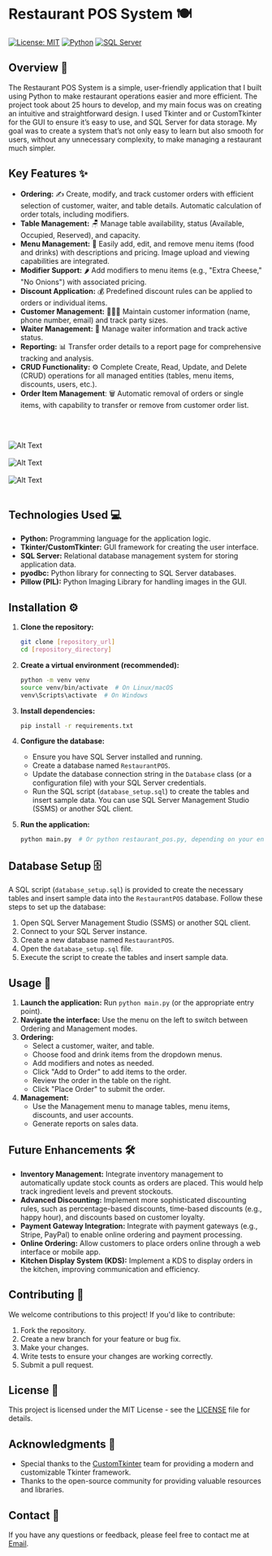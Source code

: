 # Restaurant POS System 🍽️

[![License: MIT](https://img.shields.io/badge/License-MIT-yellow.svg)](https://opensource.org/licenses/MIT)
[![Python](https://img.shields.io/badge/Python-3.x-blue)](https://www.python.org/)
[![SQL Server](https://img.shields.io/badge/SQL%20Server-2017+-red)](https://www.microsoft.com/en-us/sql-server/sql-server-downloads)

## Overview 📝

The Restaurant POS System is a simple, user-friendly application that I built using Python to make restaurant operations easier and more efficient. The project took about 25 hours to develop, and my main focus was on creating an intuitive and straightforward design. I used Tkinter and or CustomTkinter for the GUI to ensure it’s easy to use, and SQL Server for data storage. My goal was to create a system that’s not only easy to learn but also smooth for users, without any unnecessary complexity, to make managing a restaurant much simpler.

## Key Features ✨

*   **Ordering:** ✍️ Create, modify, and track customer orders with efficient selection of customer, waiter, and table details. Automatic calculation of order totals, including modifiers.
*   **Table Management:** 🪑 Manage table availability, status (Available, Occupied, Reserved), and capacity.
*   **Menu Management:** 🍔 Easily add, edit, and remove menu items (food and drinks) with descriptions and pricing. Image upload and viewing capabilities are integrated.
*   **Modifier Support:** 🌶️ Add modifiers to menu items (e.g., "Extra Cheese," "No Onions") with associated pricing.
*   **Discount Application:** 💰 Predefined discount rules can be applied to orders or individual items.
*   **Customer Management:** 🧑‍🤝‍🧑 Maintain customer information (name, phone number, email) and track party sizes.
*   **Waiter Management:** 🤵 Manage waiter information and track active status.
*   **Reporting:** 📊 Transfer order details to a report page for comprehensive tracking and analysis.
*   **CRUD Functionality:** ⚙️ Complete Create, Read, Update, and Delete (CRUD) operations for all managed entities (tables, menu items, discounts, users, etc.).
*   **Order Item Management**: 🗑️ Automatic removal of orders or single items, with capability to transfer or remove from customer order list.

<br><br>

![Alt Text](https://github.com/YasinShamsedini/RestaurantPOS/blob/main/images/orderingpos.JPG)
<br><br>
![Alt Text](https://github.com/YasinShamsedini/RestaurantPOS/blob/main/images/reportpos.JPG)
<br><br>
![Alt Text](https://github.com/YasinShamsedini/RestaurantPOS/blob/main/images/managementpos.JPG)
<br><br>

## Technologies Used 💻

*   **Python:** Programming language for the application logic.
*   **Tkinter/CustomTkinter:** GUI framework for creating the user interface.
*   **SQL Server:** Relational database management system for storing application data.
*   **pyodbc:** Python library for connecting to SQL Server databases.
*   **Pillow (PIL):** Python Imaging Library for handling images in the GUI.

## Installation ⚙️

1.  **Clone the repository:**

    ```bash
    git clone [repository_url]
    cd [repository_directory]
    ```

2.  **Create a virtual environment (recommended):**

    ```bash
    python -m venv venv
    source venv/bin/activate  # On Linux/macOS
    venv\Scripts\activate  # On Windows
    ```

3.  **Install dependencies:**

    ```bash
    pip install -r requirements.txt
    ```

4.  **Configure the database:**
    *   Ensure you have SQL Server installed and running.
    *   Create a database named `RestaurantPOS`.
    *   Update the database connection string in the `Database` class (or a configuration file) with your SQL Server credentials.
    *   Run the SQL script (`database_setup.sql`) to create the tables and insert sample data.  You can use SQL Server Management Studio (SSMS) or another SQL client.

5.  **Run the application:**

    ```bash
    python main.py  # Or python restaurant_pos.py, depending on your entry point
    ```

## Database Setup 🗄️

A SQL script (`database_setup.sql`) is provided to create the necessary tables and insert sample data into the `RestaurantPOS` database. Follow these steps to set up the database:

1.  Open SQL Server Management Studio (SSMS) or another SQL client.
2.  Connect to your SQL Server instance.
3.  Create a new database named `RestaurantPOS`.
4.  Open the `database_setup.sql` file.
5.  Execute the script to create the tables and insert sample data.

## Usage 🚀

1.  **Launch the application:** Run `python main.py` (or the appropriate entry point).
2.  **Navigate the interface:** Use the menu on the left to switch between Ordering and Management modes.
3.  **Ordering:**
    *   Select a customer, waiter, and table.
    *   Choose food and drink items from the dropdown menus.
    *   Add modifiers and notes as needed.
    *   Click "Add to Order" to add items to the order.
    *   Review the order in the table on the right.
    *   Click "Place Order" to submit the order.
4.  **Management:**
    *   Use the Management menu to manage tables, menu items, discounts, and user accounts.
    *   Generate reports on sales data.

## Future Enhancements 🛠️

*   **Inventory Management:** Integrate inventory management to automatically update stock counts as orders are placed. This would help track ingredient levels and prevent stockouts.
*   **Advanced Discounting:** Implement more sophisticated discounting rules, such as percentage-based discounts, time-based discounts (e.g., happy hour), and discounts based on customer loyalty.
*   **Payment Gateway Integration:** Integrate with payment gateways (e.g., Stripe, PayPal) to enable online ordering and payment processing.
*   **Online Ordering:** Allow customers to place orders online through a web interface or mobile app.
*   **Kitchen Display System (KDS):** Implement a KDS to display orders in the kitchen, improving communication and efficiency.

## Contributing 🤝

We welcome contributions to this project! If you'd like to contribute:

1.  Fork the repository.
2.  Create a new branch for your feature or bug fix.
3.  Make your changes.
4.  Write tests to ensure your changes are working correctly.
5.  Submit a pull request.

## License 📜

This project is licensed under the MIT License - see the [LICENSE](LICENSE) file for details.

## Acknowledgments 🙏

*   Special thanks to the [CustomTkinter](https://github.com/TomSchimansky/CustomTkinter) team for providing a modern and customizable Tkinter framework.
*   Thanks to the open-source community for providing valuable resources and libraries.

## Contact 📧

If you have any questions or feedback, please feel free to contact me at [Email](yasin.shamsedini@gmail.com).

